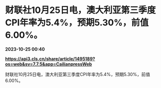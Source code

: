 # 财联社10月25日电，澳大利亚第三季度CPI年率为5.4%，预期5.30%，前值6.00%。

**2023-10-25 00:40**

**https://api3.cls.cn/share/article/1495189?os=web&sv=7.7.5&app=CailianpressWeb**

财联社10月25日电，澳大利亚第三季度CPI年率为5.4%，预期5.30%，前值6.00%。